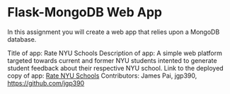 # Flask-MongoDB Web App

In this assignment you will create a web app that relies upon a MongoDB database.

Title of app: Rate NYU Schools
Description of app: A simple web platform targeted towards current and former NYU students intented to generate student feedback about their respective NYU school.
Link to the deployed copy of app: [Rate NYU Schools](https://i6.cims.nyu.edu/~jgp390/web-app-jgp390/flask.cgi)
Contributors: 
James Pai, jgp390, https://github.com/jgp390
